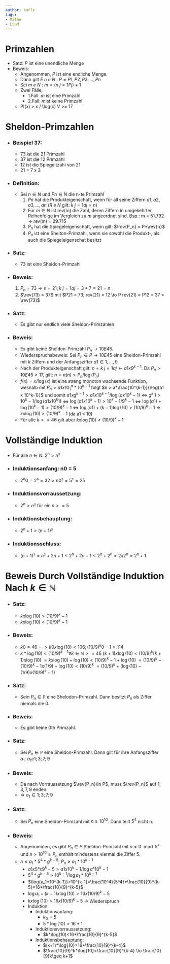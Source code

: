 ```yaml
---
author: karlz
tags:
- Mathe
- LSGM
---
```


# Primzahlen

$\DeclareMathOperator\rev{rev}$
* Satz: $P$ ist eine unendliche Menge
* Beweis: 
	* Angenommen, $P$ ist eine endliche Menge. 
	* Dann gilt $E$ $n$ $e$ $N$ : $P = { P1, P2, P3, ..., Pn }$ 
	* Sei $m$ $e$ $N$ : $m = (n~j=1 Pj) + 1$ 
	* Zwei Fälle;
		* 1.Fall: $m$ ist eine Primzahl
		* 2.Fall: $m$ist keine Primzahl
	* PI(x) > x / \log(x) V >= 17

# Sheldon-Primzahlen

* ### Beispiel 37:
	* 73 ist die 21 Primzahl
	* 37 ist die 12 Primzahl
	* 12 ist die Spiegeltzahl von 21
	* 21 =  7 x 3
* ### Definition:
	* Sei $n \in N$ und $Pn \in N$  die n-te Primzahl
		1. $Pn$ hat die Produkteigenschaft, wenn für all seine Ziffern $a1, a2, a3, ..., an$  ($R$ $e$ $N$ gilt: $k~j=1 aj = n$)
		1. Für $m \in N$ ist rev(m) die Zahl, deren Ziffern in umgekehrter Reihenfolge im Vergleich zu $m$ angeordnet sind. Bsp.: m = 51.792 => rev(m) = 29.715
		1. $P_n$ hat die Spiegeleigenschaft, wenn gilt: $\rev{P_n} = P*\rev{n}$
		1. $P_n$ ist eine Shelton-Primzahl, wenn sie sowohl die Produkt-, als auch die Spiegeleigenschat besitzt
* ### Satz:
	* 73 ist eine Sheldon-Primzahl
* ### Beweis:
	1. $P_n = 73 \to n = 21; k~j=1 aj = 3 * 7 = 21 = n$
	1. $\rev(73) = 37$ mit $P21 = 73; rev(21) = 12 \to P rev(21) = P12 = 37 = \rev(73)$
* ### Satz:
	* Es gibt nur endlich viele Sheldon-Primzahlen
* ### Beweis:
	* Es gibt keine Sheldon-Primzahl $P_n \to 10E45$. 
	* Wiederspruchsbeweis: Sei $P_n \in P \to 10E45$ eine Sheldon-Primzahl mit $k$ Ziffern und der Anfangsziffer $a1 \in { 1, ..., 9 }$ 
	* Nach der Produkteigenschaft gilt: $n = k~j=1 aj \gets a1 x 9^{k-1}$. Da $P_n > 10E45 > 17$,  gilt: $n = \pi(n) > P_n / \log(P_n)$ 
	* $f(x) = x / \log(x)$ ist eine streng monoton wachsende Funktion, weshalb mit $P_n > a1 x 10^a_1 * 10^{k-1}$ folgt $n > a*\frac{10^{k-1}}{\log{a1 x 10^k-1}}$ und somit $a1 x g^{k-1} > a1 x 10^{k-1} / \log(a x 10^k-1)$ <=> $g^k.1 > 10^k-1 / \log(a1 x 10^k1)$ <=> $\log(a1 x 10^k-1) > 10^k-1 / 9^k-1$ <=> $\log(a1) + \log(10^k-1) > (10 / 9)^k-1$ <=> $\log(a1) + (k-1)\log(10) > (10 / 9)^k-1$ => $k x \log(10) > (10 / 9)^k-1$ (da a1 < 10)
	* Für alle $k >= 46$ gilt aber $k x \log(10) < (10 / 9) ^ k-1$

# Vollständige Induktion

* Für alle $n \in N$:  $2^n > n²$
* ### Induktionsanfang: n0 = 5
	* $2^n0 = 2⁵ = 32 > n0² = 5² = 25$
* ### Induktionsvorraussetzung:
	* $2^n > n²$ für ein $n >= 5$
* ### Induktionsbehauptung:
	* $2^n+1 > (n+1)²$
* ### Induktionsschluss:
	* $(n+1)² = n² + 2n + 1 < 2^n + 2n + 1 < 2^n + 2^n = 2 x 2^n = 2^n+1$

# Beweis Durch Vollständige Induktion Nach $k \in \mathbb{N}$

* ### Satz:
	* $k x \log(10) > (10 / 9)^k-1$
	* $k x \log(10) < (10 / 9)^k-1$
* ### Beweis:
	* $k0 = 46 => k0 x \log(10) < 106; (10 / 9)^k0-1 > 114$
	* $k*\log(10)<(10 / 9)^{k-1} \forall k\in\mathbb{N}>=46$
	$(k+1) x \log(10) < (10 / 9)^k(k+1) x \log(10)$
	$= k x \log(10) + \log(10) < (10 / 9)^k-1 + \log(10)$
	$= (10 / 9)^k - (10 / 9)^k-1 x (1 / 9) + \log(10) < (10 / 9)^k$
	$= (10 / 9)^k + (\log(10) - (1 / 9) x (10 / 9)^k-1)$
	
* ### Satz:
	* Sein $P_n\in\mathbb{P}$ eine Shelodon-Primzahl. Dann besitzt $P_n$ als Ziffer niemals die $0$.
* ### Beweis:
	* Es gibt keine 0th Primzahl.
* ### Satz:
	* Sei $P_n\in\mathbb{P}$ eine Sheldon-Primzahl. Dann gilt für ihre Anfangsziffer $a_1$: $a_1 e {1; 3; 7; 9}$
* ### Beweis: 
	* Da nach Vorraussetzung $\rev{P_n}\in P$, muss $\rev{P_n}$ auf $1, 3, 7, 9$ enden.
	* => $a_1 \in {1; 3; 7; 9}$
* ### Satz:
	* Sei $P_n$ eine Sheldon-Primzahl mit $n\geq 10^{10}$. Dann teilt $5^4$ nicht n.
* ### Beweis:
	* Angenommen, es gibt $P_n\in P$ Sheldon-Primzahl mit $n=0\mod5⁴$ und $n>10^{10}\geq P_n$ enthält mindestens viermal die Ziffer 5. 
	* $n\leq a_1*5^4*g^{k-5}$; $P_n\geq a_1*10^{k-1}$
		* $a1 x 5⁴ x 9^k-5 > a1 x 10^k-1 / \log{a^x 10^k-1}$
		* $5^4*g^{k-5} > 10^{k-1} / \log{a_1*10^{k-1}}$
		* $\log{a_1*10^{k-1}}>10^{k-1}=\frac{10^4}{5^4}*\frac{10}{9}^{k-5}=16*\frac{10}{9}^{k-5}$
		* $\log{a_1}+(k-1) x \log(10) > 16 x (10/ 9)^k-5$
		* $k x \log(10) > 16 x (10 / 9)^k-5$ -> Wiederspruch
		* Induktion:
			* Induktionsanfang:
				* $k_0=5$
				* $5*\log(10)>16*1$
			* Induktionsvorraussetzung:
				* $k*\log(10)<16*\frac{10}{9}^{k-5}$
			* Induktionsbehauptung:
				* $(k+1)*\log{10}>16*\frac{10}{9}^{k-4}$
				* $\frac{10}{9}^k*\log{10}<\frac{10}{9}^{k-4} \to \frac{10}{9}k\geq k+1$
